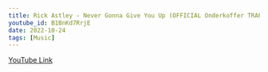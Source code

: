 ```yaml
---
title: Rick Astley - Never Gonna Give You Up (OFFICIAL Onderkoffer TRAP REMIX)
youtube_id: B1BnKd7RrjE
date: 2022-10-24
tags: [Music]
---
```



[YouTube Link](https://www.youtube.com/watch?v=B1BnKd7RrjE)
